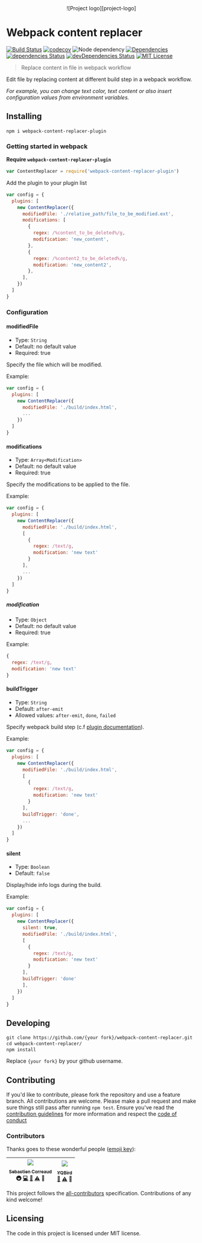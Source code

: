 <center>![Project logo][project-logo]</center>

# Webpack content replacer

[![Build Status][build-badge]][build]
[![codecov][codecoverage-badge]][codecoverage]
![Node dependency][node-badge]
[![Dependencies][dependencyci-badge]][dependencyci]
[![dependencies Status][dependencies-badge]][dependencies]
[![devDependencies Status][devDependencies-badge]][devDependencies]
[![MIT License][license-badge]][LICENSE]

> Replace content in file in webpack workflow

Edit file by replacing content at different build step in a webpack workflow.

_For example, you can change text color, text content or also insert configuration values from environment variables._

## Installing

```shell
npm i webpack-content-replacer-plugin
```

### Getting started in webpack

**Require `webpack-content-replacer-plugin`**
```javascript
var ContentReplacer = require('webpack-content-replacer-plugin')
```

Add the plugin to your plugin list
```javascript
var config = {
  plugins: [
    new ContentReplacer({
      modifiedFile: './relative_path/file_to_be_modified.ext',
      modifications: [
        {
          regex: /%content_to_be_deleted%/g,
          modification: 'new_content',
        },
        {
          regex: /%content2_to_be_deleted%/g,
          modification: 'new_content2',
        },
      ],
    })
  ]
}
```

### Configuration

#### modifiedFile
- Type: `String`  
- Default: no default value
- Required: true

Specify the file which will be modified.

Example:
```javascript
var config = {
  plugins: [
    new ContentReplacer({
      modifiedFile: './build/index.html',
      ...
    })
  ]
}
```

#### modifications
- Type: `Array<Modification>`  
- Default: no default value
- Required: true

Specify the modifications to be applied to the file.

Example:
```javascript
var config = {
  plugins: [
    new ContentReplacer({
      modifiedFile: './build/index.html',
      [
        {
          regex: /text/g,
          modification: 'new text'
        }
      ],
      ...
    })
  ]
}
```

##### modification
- Type: `Object`
- Default: no default value
- Required: true

Example:
```javascript
{
  regex: /text/g,
  modification: 'new text'
}
```

#### buildTrigger
- Type: `String`
- Default: `after-emit`
- Allowed values: `after-emit`, `done`, `failed`

Specify webpack build step (c.f [plugin documentation](https://webpack.github.io/docs/plugins.html)).

Example:
```javascript
var config = {
  plugins: [
    new ContentReplacer({
      modifiedFile: './build/index.html',
      [
        {
          regex: /text/g,
          modification: 'new text'
        }
      ],
      buildTrigger: 'done',
      ...
    })
  ]
}
```

#### silent
- Type: `Boolean`  
- Default: `false`

Display/hide info logs during the build.

Example:
```javascript
var config = {
  plugins: [
    new ContentReplacer({
      silent: true,
      modifiedFile: './build/index.html',
      [
        {
          regex: /text/g,
          modification: 'new text'
        }
      ],
      buildTrigger: 'done'
      ],
    })
  ]
}
```

## Developing

```shell
git clone https://github.com/{your fork}/webpack-content-replacer.git
cd webpack-content-replacer/
npm install
```

Replace `{your fork}` by your github username.

## Contributing

If you'd like to contribute, please fork the repository and use a feature
branch. All contributions are welcome. Please make a pull request and make sure things still pass after running `npm test`.
Ensure you've read the [contribution guidelines](CONTRIBUTING.md) for more information and respect the [code of conduct](CODE_OF_CONDUCT.md)

### Contributors

Thanks goes to these wonderful people ([emoji key](https://github.com/kentcdodds/all-contributors#emoji-key)):

<!-- ALL-CONTRIBUTORS-LIST:START - Do not remove or modify this section -->
| [<img src="https://avatars3.githubusercontent.com/u/2276944?v=3" width="100px;"/><br /><sub>Sebastien Correaud</sub>](http://twitter.com/iTweetScor)<br />🚇 [💻](https://github.com/iGitScor/webpack-content-replacer-plugin/commits?author=iGitScor) [📖](https://github.com/iGitScor/webpack-content-replacer-plugin/commits?author=iGitScor) [⚠️](https://github.com/iGitScor/webpack-content-replacer-plugin/commits?author=iGitScor) 👀 | [<img src="https://avatars0.githubusercontent.com/u/14843447?v=3" width="100px;"/><br /><sub>YQBird</sub>](https://github.com/YQBird)<br />[📖](https://github.com/iGitScor/webpack-content-replacer-plugin/commits?author=YQBird) [⚠️](https://github.com/iGitScor/webpack-content-replacer-plugin/commits?author=YQBird) 👀 |
| :---: | :---: |
<!-- ALL-CONTRIBUTORS-LIST:END -->

This project follows the [all-contributors](https://github.com/kentcdodds/all-contributors) specification. Contributions of any kind welcome!

## Licensing

The code in this project is licensed under MIT license.

[project-logo]: https://raw.githubusercontent.com/iGitScor/webpack-content-replacer/master/logo.png
[build-badge]: https://img.shields.io/travis/iGitScor/webpack-content-replacer-plugin.svg?style=flat-square
[build]: https://travis-ci.org/iGitScor/webpack-content-replacer-plugin
[codecoverage-badge]: https://codecov.io/gh/iGitScor/webpack-content-replacer-plugin/branch/master/graph/badge.svg?style=flat-square
[codecoverage]: https://codecov.io/gh/iGitScor/webpack-content-replacer-plugin
[dependencyci-badge]: https://dependencyci.com/github/iGitScor/webpack-content-replacer-plugin/badge?style=flat-square
[dependencyci]: https://dependencyci.com/github/iGitScor/webpack-content-replacer-plugin
[dependencies-badge]: https://david-dm.org/iGitScor/webpack-content-replacer-plugin/status.svg?style=flat-square
[dependencies]: https://david-dm.org/iGitScor/webpack-content-replacer-plugin
[devDependencies-badge]: https://david-dm.org/iGitScor/webpack-content-replacer-plugin/dev-status.svg?style=flat-square
[devDependencies]: https://david-dm.org/iGitScor/webpack-content-replacer-plugin?type=dev
[node-badge]: https://img.shields.io/node/v/webpack-content-replacer-plugin.svg?style=flat-square
[license-badge]: https://img.shields.io/npm/l/webpack-content-replacer-plugin.svg?style=flat-square
[license]: https://github.com/iGitScor/webpack-content-replacer-plugin/blob/master/LICENSE
